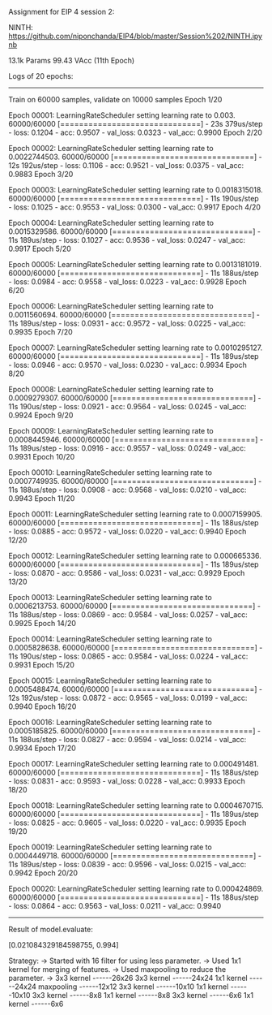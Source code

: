 Assignment for EIP 4 session 2:

NINTH: https://github.com/niponchanda/EIP4/blob/master/Session%202/NINTH.ipynb

13.1k Params
99.43 VAcc (11th Epoch)

Logs of 20 epochs:
****************************************************************
Train on 60000 samples, validate on 10000 samples
Epoch 1/20

Epoch 00001: LearningRateScheduler setting learning rate to 0.003.
60000/60000 [==============================] - 23s 379us/step - loss: 0.1204 - acc: 0.9507 - val_loss: 0.0323 - val_acc: 0.9900
Epoch 2/20

Epoch 00002: LearningRateScheduler setting learning rate to 0.0022744503.
60000/60000 [==============================] - 12s 192us/step - loss: 0.1106 - acc: 0.9521 - val_loss: 0.0375 - val_acc: 0.9883
Epoch 3/20

Epoch 00003: LearningRateScheduler setting learning rate to 0.0018315018.
60000/60000 [==============================] - 11s 190us/step - loss: 0.1025 - acc: 0.9553 - val_loss: 0.0300 - val_acc: 0.9917
Epoch 4/20

Epoch 00004: LearningRateScheduler setting learning rate to 0.0015329586.
60000/60000 [==============================] - 11s 189us/step - loss: 0.1027 - acc: 0.9536 - val_loss: 0.0247 - val_acc: 0.9917
Epoch 5/20

Epoch 00005: LearningRateScheduler setting learning rate to 0.0013181019.
60000/60000 [==============================] - 11s 188us/step - loss: 0.0984 - acc: 0.9558 - val_loss: 0.0223 - val_acc: 0.9928
Epoch 6/20

Epoch 00006: LearningRateScheduler setting learning rate to 0.0011560694.
60000/60000 [==============================] - 11s 189us/step - loss: 0.0931 - acc: 0.9572 - val_loss: 0.0225 - val_acc: 0.9935
Epoch 7/20

Epoch 00007: LearningRateScheduler setting learning rate to 0.0010295127.
60000/60000 [==============================] - 11s 189us/step - loss: 0.0946 - acc: 0.9570 - val_loss: 0.0230 - val_acc: 0.9934
Epoch 8/20

Epoch 00008: LearningRateScheduler setting learning rate to 0.0009279307.
60000/60000 [==============================] - 11s 190us/step - loss: 0.0921 - acc: 0.9564 - val_loss: 0.0245 - val_acc: 0.9924
Epoch 9/20

Epoch 00009: LearningRateScheduler setting learning rate to 0.0008445946.
60000/60000 [==============================] - 11s 189us/step - loss: 0.0916 - acc: 0.9557 - val_loss: 0.0249 - val_acc: 0.9931
Epoch 10/20

Epoch 00010: LearningRateScheduler setting learning rate to 0.0007749935.
60000/60000 [==============================] - 11s 188us/step - loss: 0.0908 - acc: 0.9568 - val_loss: 0.0210 - val_acc: 0.9943
Epoch 11/20

Epoch 00011: LearningRateScheduler setting learning rate to 0.0007159905.
60000/60000 [==============================] - 11s 188us/step - loss: 0.0885 - acc: 0.9572 - val_loss: 0.0220 - val_acc: 0.9940
Epoch 12/20

Epoch 00012: LearningRateScheduler setting learning rate to 0.000665336.
60000/60000 [==============================] - 11s 189us/step - loss: 0.0870 - acc: 0.9586 - val_loss: 0.0231 - val_acc: 0.9929
Epoch 13/20

Epoch 00013: LearningRateScheduler setting learning rate to 0.0006213753.
60000/60000 [==============================] - 11s 188us/step - loss: 0.0869 - acc: 0.9584 - val_loss: 0.0257 - val_acc: 0.9925
Epoch 14/20

Epoch 00014: LearningRateScheduler setting learning rate to 0.0005828638.
60000/60000 [==============================] - 11s 190us/step - loss: 0.0865 - acc: 0.9584 - val_loss: 0.0224 - val_acc: 0.9931
Epoch 15/20

Epoch 00015: LearningRateScheduler setting learning rate to 0.0005488474.
60000/60000 [==============================] - 12s 192us/step - loss: 0.0872 - acc: 0.9565 - val_loss: 0.0199 - val_acc: 0.9940
Epoch 16/20

Epoch 00016: LearningRateScheduler setting learning rate to 0.0005185825.
60000/60000 [==============================] - 11s 188us/step - loss: 0.0827 - acc: 0.9594 - val_loss: 0.0214 - val_acc: 0.9934
Epoch 17/20

Epoch 00017: LearningRateScheduler setting learning rate to 0.000491481.
60000/60000 [==============================] - 11s 188us/step - loss: 0.0831 - acc: 0.9593 - val_loss: 0.0228 - val_acc: 0.9933
Epoch 18/20

Epoch 00018: LearningRateScheduler setting learning rate to 0.0004670715.
60000/60000 [==============================] - 11s 189us/step - loss: 0.0825 - acc: 0.9605 - val_loss: 0.0220 - val_acc: 0.9935
Epoch 19/20

Epoch 00019: LearningRateScheduler setting learning rate to 0.0004449718.
60000/60000 [==============================] - 11s 189us/step - loss: 0.0839 - acc: 0.9596 - val_loss: 0.0215 - val_acc: 0.9942
Epoch 20/20

Epoch 00020: LearningRateScheduler setting learning rate to 0.000424869.
60000/60000 [==============================] - 11s 188us/step - loss: 0.0864 - acc: 0.9563 - val_loss: 0.0211 - val_acc: 0.9940
***********************************************************************

Result of model.evaluate:

[0.021084329184598755, 0.994]

Strategy:
-> Started with 16 filter for using less parameter.
-> Used 1x1 kernel for merging of features.
-> Used maxpooling to reduce the parameter.
-> 3x3 kernel ------26x26
   3x3 kernel ------24x24
   1x1 kernel ------24x24
   maxpooling ------12x12
   3x3 kernel ------10x10
   1x1 kernel ------10x10
   3x3 kernel ------8x8
   1x1 kernel ------8x8
   3x3 kernel ------6x6
   1x1 kernel ------6x6



 
